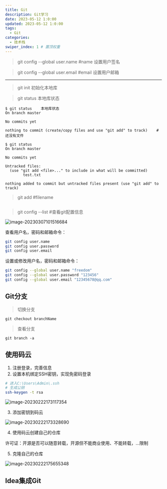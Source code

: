 ```yaml
---
title: Git
description: Git学习
date: 2023-05-12 1:0:00
updated: 2023-05-12 1:0:00
tags:
  - Git
categories:
  - 技术栈
swiper_index: 1 # 置顶权重
---
```


> git config --global user.name #name	设置用户签名

> git config --global user.email #email	设置用户邮箱

---

> git init	初始化本地库

> git status	本地库状态

~~~shell
$ git status	本地库状态
On branch master

No commits yet	

nothing to commit (create/copy files and use "git add" to track)	# 还没有文件

$ git status
On branch master

No commits yet

Untracked files:
  (use "git add <file>..." to include in what will be committed)
        test.txt

nothing added to commit but untracked files present (use "git add" to track)
~~~

> git add #filename

~~~
~~~



> git config --list    #查看git配置信息

![image-20230307101516684](../img/image-20230307101516684.png)



查看用户名，密码和邮箱命令：

~~~bash
git config user.name 
git config user.password 
git config user.email 
~~~

设置或修改用户名，密码和邮箱命令：

~~~bash
git config --global user.name "freedom"
git config --global user.password "123456"
git config --global user.email "12345678@qq.com"
~~~













## Git分支 

> 切换分支

```Shell
git checkout branchName
```

> 查看分支

```Shell
git branch -a
```









## 使用码云

1. 注册登录，完善信息
2. 设置本机绑定SSH密钥，实现免密码登录

~~~bash
# 进入C:\Users\Admin\.ssh
# 生成公钥
ssh-keygen -t rsa
~~~

![image-20230222173117354](../img/image-20230222173117354.png)

3. 添加密钥到码云

![image-20230222173328690](../img/image-20230222173328690.png)

4. 使用码云创建自己的仓库

许可证：开源是否可以随意转载，开源但不能商业使用、不能转载，...限制



5. 克隆自己的仓库

![image-20230222175655348](../img/image-20230222175655348.png)





















## Idea集成Git











